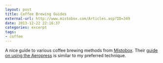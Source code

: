 ```yaml
---
layout: post
title: Coffee Brewing Guides
external-url: http://www.mistobox.com/Articles.asp?ID=349
date: 2013-12-22 22:16:37
categories: excerpt
tags:
- coffee
---
```


A nice guide to various coffee brewing methods from [Mistobox](http://www.mistobox.com/Articles.asp?ID=349). Their [guide on using the Aeropress](http://www.mistobox.com/category-s/2041.htm) is similar to my preferred technique.
